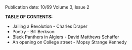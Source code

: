 Publication date: 10/69
Volume 3, Issue 2

**TABLE OF CONTENTS:**
- Jailing a Revolution - Charles Draper
- Poetry - Bill Berkson
- Black Panthers in Algiers - David Matthews Schaffer
- An opening on College street - Mopsy Strange Kennedy

